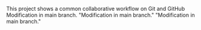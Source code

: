 This project shows a common collaborative workflow on Git and GitHub
Modification in main branch.
"Modification in main branch." 
"Modification in main branch." 
